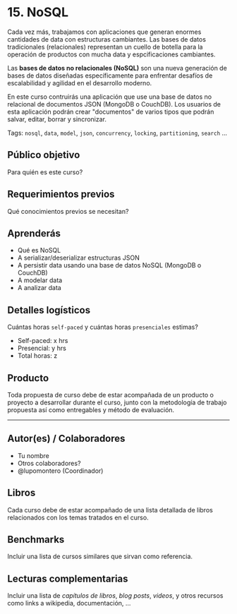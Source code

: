 # 15. NoSQL

Cada vez más, trabajamos con aplicaciones que generan enormes cantidades de data
con estructuras cambiantes. Las bases de datos tradicionales (relacionales)
representan un cuello de botella para la operación de productos con mucha data
y espcificaciones cambiantes.

Las **bases de datos no relacionales (NoSQL)** son una nueva generación de bases
de datos diseñadas específicamente para enfrentar desafíos de escalabilidad y
agilidad en el desarrollo moderno.

En este curso contruirás una aplicación que use una base de datos no relacional
de documentos JSON (MongoDB o CouchDB). Los usuarios de esta aplicación podrán
crear "documentos" de varios tipos que podrán salvar, editar, borrar y
sincronizar.

Tags: `nosql`, `data`, `model`, `json`, `concurrency`, `locking`,
`partitioning`, `search` ...

## Público objetivo

Para quién es este curso?

## Requerimientos previos

Qué conocimientos previos se necesitan?

## Aprenderás

* Qué es NoSQL
* A serializar/deserializar estructuras JSON
* A persistir data usando una base de datos NoSQL (MongoDB o CouchDB)
* A modelar data
* A analizar data

## Detalles logísticos

Cuántas horas `self-paced` y cuántas horas `presenciales` estimas?

* Self-paced: x hrs
* Presencial: y hrs
* Total horas: z

## Producto

Toda propuesta de curso debe de estar acompañada de un producto o proyecto a
desarrollar durante el curso, junto con la metodología de trabajo propuesta
así como entregables y método de evaluación.

***

## Autor(es) / Colaboradores

* Tu nombre
* Otros colaboradores?
* @lupomontero (Coordinador)

## Libros

Cada curso debe de estar acompañado de una lista detallada de libros
relacionados con los temas tratados en el curso.

## Benchmarks

Incluir una lista de cursos similares que sirvan como referencia.

## Lecturas complementarias

Incluir una lista de _capítulos de libros_, _blog posts_, _videos_, y otros
recursos como links a wikipedia, documentación, ...
